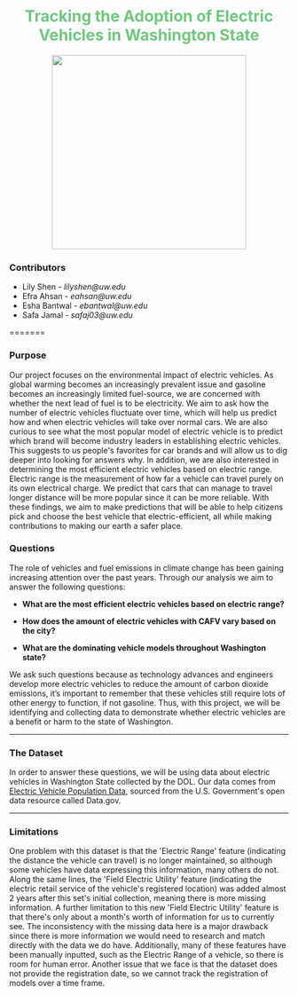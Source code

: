<h1 style="color:#70C87D;"
align = "center">Tracking the Adoption of Electric Vehicles in Washington State</h1>


<p align="center">
  <img src="https://www.lifeder.com/wp-content/uploads/2020/11/coche-electrico-ilustracion-min.jpg" height="350" />
</p>


### Contributors
* Lily Shen - _lilyshen@uw.edu_
* Efra Ahsan - _eahsan@uw.edu_
* Esha Bantwal - _ebantwal@uw.edu_
* Safa Jamal - _safaj03@uw.edu_

=======

### Purpose
Our project focuses on the environmental impact of electric vehicles. As global warming becomes an increasingly prevalent issue and gasoline becomes an increasingly limited fuel-source, we are concerned with whether the next lead of fuel is to be electricity. We aim to ask how the number of electric vehicles fluctuate over time, which will help us predict how and when electric vehicles will take over normal cars.  We are also curious to see what the most popular model of electric vehicle is to predict which brand will become industry leaders in establishing electric vehicles. This suggests to us people's favorites for car brands and will allow us to dig deeper into looking for answers why. In addition, we are also interested in determining the most efficient electric vehicles based on electric range. Electric range is the measurement of how far a vehicle can travel purely on its own electrical charge. We predict that cars that can manage to travel longer distance will be more popular since it can be more reliable. With these findings, we aim to make predictions that will be able to help citizens pick and choose the best vehicle that electric-efficient, all while making contributions to making our earth a safer place.

### Questions

The role of vehicles and fuel emissions in climate change has been gaining increasing attention over the past years. Through our analysis we aim to answer the following questions:

* **What are the most efficient electric vehicles based on electric range?**

* **How does the amount of electric vehicles with CAFV vary based on the city?**

* **What are the dominating vehicle models throughout Washington state?**

We ask such questions because as technology advances and engineers develop more electric vehicles to reduce the amount of carbon dioxide emissions, it’s important to remember that these vehicles still require lots of other energy to function, if not gasoline. Thus, with this project, we will be identifying and collecting data to demonstrate whether electric vehicles are a benefit or harm to the state of Washington.

* **

### The Dataset

In order to answer these questions, we will be using data about electric vehicles in Washington State collected by the DOL. Our data comes from [Electric Vehicle Population Data](https://data.wa.gov/Transportation/Electric-Vehicle-Population-Data/f6w7-q2d2), sourced from the U.S. Government's open data resource called Data.gov.

* **

### Limitations

One problem with this dataset is that the 'Electric Range' feature (indicating the distance the vehicle can travel) is no longer maintained, so although some vehicles have data expressing this information, many others do not. Along the same lines, the 'Field Electric Utility' feature (indicating the electric retail service of the vehicle's registered location) was added almost 2 years after this set's initial collection, meaning there is more missing information. A further limitation to this new 'Field Electric Utility' feature is that there's only about a month's worth of information for us to currently see. The inconsistency with the missing data here is a major drawback since there is more information we would need to research and match directly with the data we do have. Additionally, many of these features have been manually inputted, such as the Electric Range of a vehicle, so there is room for human error. Another issue that we face is that the dataset does not provide the registration date, so we cannot track the registration of models over a time frame.
